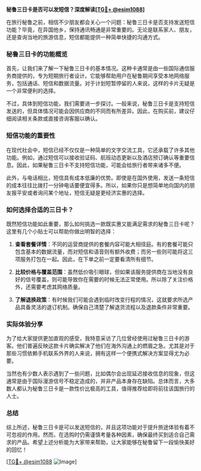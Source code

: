 **秘鲁三日卡是否可以发短信？深度解读[[TG💪+ @esim1088](https://t.me/s/esim1088)]**

在旅行秘鲁之前，相信不少朋友都会关心一个问题：秘鲁三日卡是否支持发送短信功能？毕竟，在异国他乡，保持通讯畅通是非常重要的。无论是联系家人、朋友，还是查询当地的旅游信息，短信都能提供一种简单快捷的沟通方式。

### 秘鲁三日卡的功能概览

首先，让我们来了解一下秘鲁三日卡的基本情况。这种卡通常是由一些国际通信服务商提供的，专为短期旅行者设计。它能够帮助用户在秘鲁期间享受本地网络服务，包括通话、短信和数据流量。对于计划短暂停留的人来说，这样的卡片无疑是一个非常便利的选择。

不过，具体到短信功能，我们需要进一步探讨。一般来说，秘鲁三日卡是支持短信发送的，但具体情况可能会因供应商的不同而有所差异。因此，在购买前，建议仔细阅读相关条款或直接咨询客服以确认。

### 短信功能的重要性

在现代社会中，短信已经不仅仅是一种简单的文字交流工具，它还承载了许多其他功能。例如，通过短信可以接收验证码、航班动态更新以及酒店预订确认等重要信息。因此，如果秘鲁三日卡不支持短信功能，可能会给旅行者带来诸多不便。

此外，与电话相比，短信具有成本低廉的优势。即使是在国外使用，发送一条短信的成本往往比拨打一分钟电话要便宜得多。所以，如果你只是想简单地向国内的朋友报平安或者询问某个地址，短信无疑是更经济实惠的选择。

### 如何选择合适的三日卡？

既然短信功能如此重要，那么如何挑选一款既实惠又能满足需求的秘鲁三日卡呢？这里有几个小贴士可以帮助你做出明智的选择：

1. **查看套餐详情**：不同的运营商提供的套餐内容可能大相径庭。有的套餐可能只包含基本的数据流量，而对短信和语音则有额外收费；而另一些则可能将这三项服务打包在一起。因此，在下单之前一定要看清所有细节。
   
2. **比较价格与覆盖范围**：虽然低价吸引眼球，但如果该服务提供商在当地没有良好的信号覆盖，则可能导致你在需要的时候无法正常使用。所以除了关注价格外，还需要考虑其网络质量。
   
3. **了解退换政策**：有时候我们可能会遇到临时改变行程的情况，这就要求所选产品具备灵活的退订机制。确保自己清楚了解退货流程以及退款条件非常重要。

### 实际体验分享

为了给大家提供更加直观的感受，我特意采访了几位曾经使用过秘鲁三日卡的游客。他们普遍反映这款卡片确实解决了他们在海外沟通上的燃眉之急。尤其是对于那些习惯依赖手机联系外界的人来说，拥有这样一个便携式解决方案显得尤为必要。

当然也有少数人表示遇到了一些问题，比如偶尔会出现延迟接收信息的现象，但这通常是由于国际漫游信号不稳定造成的，并非产品本身存在缺陷。总体而言，大多数人都认为秘鲁三日卡是一款性价比极高的工具，值得推荐给即将前往该国旅行的人士。

### 总结

综上所述，秘鲁三日卡是可以发送短信的，并且这项功能对于提升旅途体验有着不可忽视的作用。然而，在选购时仍需谨慎考量各种因素，确保最终买到适合自己需求的产品。希望上述分析能为大家带来帮助，让大家能够在秘鲁留下一段愉快美好的回忆！

[[TG💪+ @esim1088](https://t.me/s/esim1088) ![Image](https://i.postimg.cc/4NQfJmqS/Snipaste-2025-05-13-00-14-12.png)]